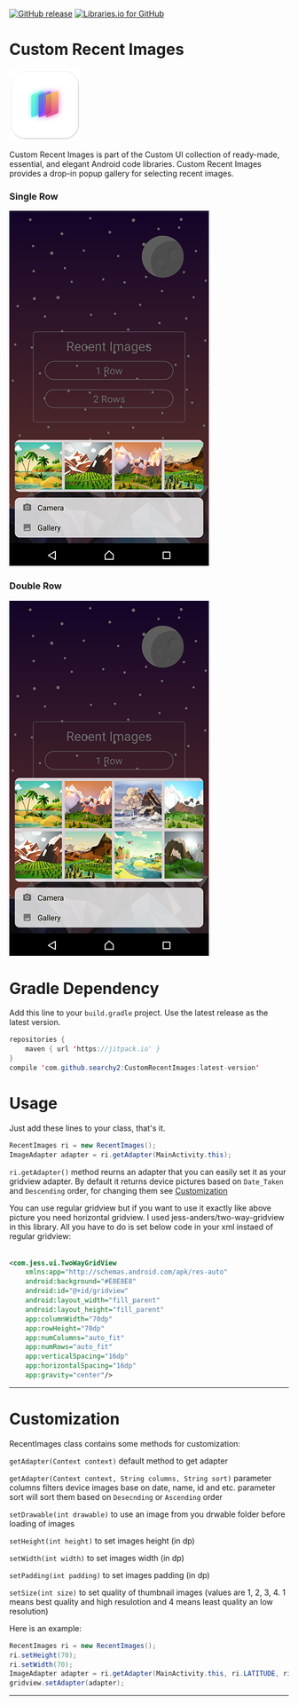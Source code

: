 [![GitHub release](https://img.shields.io/github/release/searchy2/CustomButton.svg?style=flat-square)]() [![Libraries.io for GitHub](https://img.shields.io/librariesio/github/searchy2/CustomButton.svg?style=flat-square)]()
# Custom Recent Images

![Screenshots](demo/app_icon.png)

Custom Recent Images is part of the Custom UI collection of ready-made, essential, and elegant Android code libraries. Custom Recent Images provides a drop-in popup gallery for selecting recent images. 

### Single Row 
![Screenshots](demo/Recent%20Images%201%20Row.png)

### Double Row
![Screenshots](demo/Recent%20Images%202%20Rows.png)

# Gradle Dependency

Add this line to your `build.gradle` project. Use the latest release as the latest version. 

```java
repositories {
    maven { url 'https://jitpack.io' }
}
compile 'com.github.searchy2:CustomRecentImages:latest-version'
```
# Usage

Just add these lines to your class, that's it.

```java
RecentImages ri = new RecentImages();
ImageAdapter adapter = ri.getAdapter(MainActivity.this);
```
`ri.getAdapter()` method reurns an adapter that you can easily set it as your gridview adapter. By default it returns device pictures
based on `Date_Taken` and `Descending` order, for changing them see [Customization](https://github.com/amirarcane/recent-images/#customization)

You can use regular gridview but if you want to use it exactly like above picture you need horizontal gridview.
I used jess-anders/two-way-gridview in this library. All you have to do is set below code in your xml instaed of regular gridview:

```xml

<com.jess.ui.TwoWayGridView
    xmlns:app="http://schemas.android.com/apk/res-auto"
    android:background="#E8E8E8"
    android:id="@+id/gridview"
    android:layout_width="fill_parent" 
    android:layout_height="fill_parent"
    app:columnWidth="70dp"
    app:rowHeight="70dp"
    app:numColumns="auto_fit"
    app:numRows="auto_fit"
    app:verticalSpacing="16dp"
    app:horizontalSpacing="16dp"
    app:gravity="center"/>

```
---
# Customization

RecentImages class contains some methods for customization:

`getAdapter(Context context)` default method to get adapter

`getAdapter(Context context, String columns, String sort)` parameter columns filters device images base on date, name, id and etc. parameter sort will sort them based on `Desecnding` or `Ascending` order

`setDrawable(int drawable)` to use an image from you drwable folder before loading of images

`setHeight(int height)` to set images height (in dp)

`setWidth(int width)` to set images width (in dp)

`setPadding(int padding)` to set images padding (in dp)

`setSize(int size)` to set quality of thumbnail images (values are 1, 2, 3, 4. 1 means best quality and high resulotion and 4 means least quality an low resolution)

Here is an example:

```java
RecentImages ri = new RecentImages();
ri.setHeight(70);
ri.setWidth(70);
ImageAdapter adapter = ri.getAdapter(MainActivity.this, ri.LATITUDE, ri.ASCENDING);
gridview.setAdapter(adapter);
```

---
